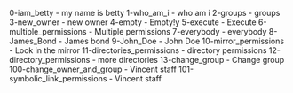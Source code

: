 0-iam_betty - my name is betty
1-who_am_i - who am i
2-groups - groups
3-new_owner - new owner
4-empty - Empty!y
5-execute - Execute
6-multiple_permissions - Multiple permissions
7-everybody - everybody
8-James_Bond - James bond
9-John_Doe - John Doe
10-mirror_permissions - Look in the mirror
11-directories_permissions - directory permissions
12-directory_permissions - more directories
13-change_group - Change group
100-change_owner_and_group - Vincent staff
101-symbolic_link_permissions - Vincent staff 
